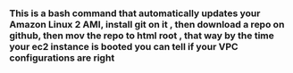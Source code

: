 ### This is a bash command that automatically updates your Amazon Linux 2 AMI, install git on it , then download a repo on github, then mov the repo to  html root , that way by the time your ec2 instance is booted you can tell if your VPC configurations are right

